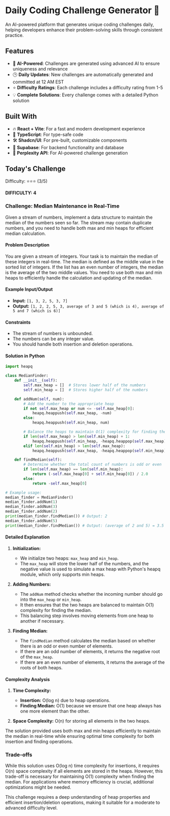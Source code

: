 # Daily Coding Challenge Generator 🚀

An AI-powered platform that generates unique coding challenges daily, helping developers enhance their problem-solving skills through consistent practice.

## Features

- 🤖 **AI-Powered**: Challenges are generated using advanced AI to ensure uniqueness and relevance
- 🕒 **Daily Updates**: New challenges are automatically generated and committed at 12 AM EST
- ⭐ **Difficulty Ratings**: Each challenge includes a difficulty rating from 1-5
- 💡 **Complete Solutions**: Every challenge comes with a detailed Python solution

## Built With

- 🔥 **React + Vite**: For a fast and modern development experience
- 🔷 **TypeScript**: For type-safe code
- 🛠️ **Shadcn/UI**: For pre-built, customizable components
- 🔌 **Supabase**: For backend functionality and database
- 🤖 **Perplexity API**: For AI-powered challenge generation

## Today's Challenge

Difficulty: ⭐⭐⭐ (3/5)

**DIFFICULTY: 4**

### Challenge: Median Maintenance in Real-Time

Given a stream of numbers, implement a data structure to maintain the median of the numbers seen so far. The stream may contain duplicate numbers, and you need to handle both max and min heaps for efficient median calculation.

#### Problem Description

You are given a stream of integers. Your task is to maintain the median of these integers in real-time. The median is defined as the middle value in the sorted list of integers. If the list has an even number of integers, the median is the average of the two middle values. You need to use both max and min heaps to efficiently handle the calculation and updating of the median.

#### Example Input/Output

- **Input:** `[1, 3, 2, 5, 3, 7]`
- **Output:** `[1, 2, 2, 5, 3, average of 3 and 5 (which is 4), average of 5 and 7 (which is 6)]`

#### Constraints

- The stream of numbers is unbounded.
- The numbers can be any integer value.
- You should handle both insertion and deletion operations.

#### Solution in Python

```python
import heapq

class MedianFinder:
    def __init__(self):
        self.max_heap = []  # Stores lower half of the numbers
        self.min_heap = []  # Stores higher half of the numbers

    def addNum(self, num):
        # Add the number to the appropriate heap
        if not self.max_heap or num <= -self.max_heap[0]:
            heapq.heappush(self.max_heap, -num)
        else:
            heapq.heappush(self.min_heap, num)

        # Balance the heaps to maintain O(1) complexity for finding the median
        if len(self.max_heap) > len(self.min_heap) + 1:
            heapq.heappush(self.min_heap, -heapq.heappop(self.max_heap))
        elif len(self.min_heap) > len(self.max_heap):
            heapq.heappush(self.max_heap, -heapq.heappop(self.min_heap))

    def findMedian(self):
        # Determine whether the total count of numbers is odd or even
        if len(self.max_heap) == len(self.min_heap):
            return (-self.max_heap[0] + self.min_heap[0]) / 2.0
        else:
            return -self.max_heap[0]

# Example usage:
median_finder = MedianFinder()
median_finder.addNum(1)
median_finder.addNum(3)
median_finder.addNum(2)
print(median_finder.findMedian()) # Output: 2
median_finder.addNum(5)
print(median_finder.findMedian()) # Output: (average of 2 and 5) = 3.5
```

#### Detailed Explanation

1. **Initialization:**
   - We initialize two heaps: `max_heap` and `min_heap`.
   - The `max_heap` will store the lower half of the numbers, and the negative value is used to simulate a max heap with Python's heapq module, which only supports min heaps.

2. **Adding Numbers:**
   - The `addNum` method checks whether the incoming number should go into the `max_heap` or `min_heap`.
   - It then ensures that the two heaps are balanced to maintain O(1) complexity for finding the median.
   - This balancing step involves moving elements from one heap to another if necessary.

3. **Finding Median:**
   - The `findMedian` method calculates the median based on whether there is an odd or even number of elements.
   - If there are an odd number of elements, it returns the negative root of the `max_heap`.
   - If there are an even number of elements, it returns the average of the roots of both heaps.

#### Complexity Analysis

1. **Time Complexity:**
   - **Insertion:** O(log n) due to heap operations.
   - **Finding Median:** O(1) because we ensure that one heap always has one more element than the other.

2. **Space Complexity:** O(n) for storing all elements in the two heaps.

The solution provided uses both max and min heaps efficiently to maintain the median in real-time while ensuring optimal time complexity for both insertion and finding operations.

### Trade-offs

While this solution uses O(log n) time complexity for insertions, it requires O(n) space complexity if all elements are stored in the heaps. However, this trade-off is necessary for maintaining O(1) complexity when finding the median. For applications where memory efficiency is crucial, additional optimizations might be needed.

This challenge requires a deep understanding of heap properties and efficient insertion/deletion operations, making it suitable for a moderate to advanced difficulty level.